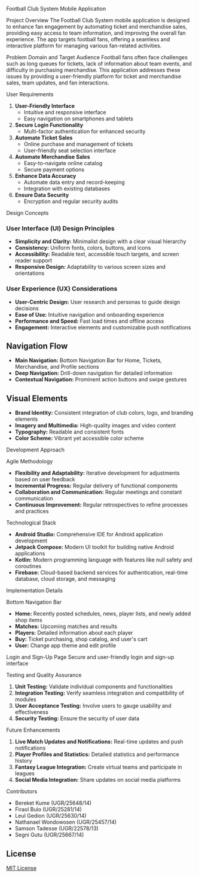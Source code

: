  Football Club System Mobile Application

 Project Overview
The Football Club System mobile application is designed to enhance fan engagement by automating ticket and merchandise sales, providing easy access to team information, and improving the overall fan experience. The app targets football fans, offering a seamless and interactive platform for managing various fan-related activities.

 Problem Domain and Target Audience
Football fans often face challenges such as long queues for tickets, lack of information about team events, and difficulty in purchasing merchandise. This application addresses these issues by providing a user-friendly platform for ticket and merchandise sales, team updates, and fan interactions.

 User Requirements
1. **User-Friendly Interface**
   - Intuitive and responsive interface
   - Easy navigation on smartphones and tablets
2. **Secure Login Functionality**
   - Multi-factor authentication for enhanced security
3. **Automate Ticket Sales**
   - Online purchase and management of tickets
   - User-friendly seat selection interface
4. **Automate Merchandise Sales**
   - Easy-to-navigate online catalog
   - Secure payment options
5. **Enhance Data Accuracy**
   - Automate data entry and record-keeping
   - Integration with existing databases
6. **Ensure Data Security**
   - Encryption and regular security audits

 Design Concepts

### User Interface (UI) Design Principles
- **Simplicity and Clarity:** Minimalist design with a clear visual hierarchy
- **Consistency:** Uniform fonts, colors, buttons, and icons
- **Accessibility:** Readable text, accessible touch targets, and screen reader support
- **Responsive Design:** Adaptability to various screen sizes and orientations

### User Experience (UX) Considerations
- **User-Centric Design:** User research and personas to guide design decisions
- **Ease of Use:** Intuitive navigation and onboarding experience
- **Performance and Speed:** Fast load times and offline access
- **Engagement:** Interactive elements and customizable push notifications

## Navigation Flow
- **Main Navigation:** Bottom Navigation Bar for Home, Tickets, Merchandise, and Profile sections
- **Deep Navigation:** Drill-down navigation for detailed information
- **Contextual Navigation:** Prominent action buttons and swipe gestures

## Visual Elements
- **Brand Identity:** Consistent integration of club colors, logo, and branding elements
- **Imagery and Multimedia:** High-quality images and video content
- **Typography:** Readable and consistent fonts
- **Color Scheme:** Vibrant yet accessible color scheme

 Development Approach

 Agile Methodology
- **Flexibility and Adaptability:** Iterative development for adjustments based on user feedback
- **Incremental Progress:** Regular delivery of functional components
- **Collaboration and Communication:** Regular meetings and constant communication
- **Continuous Improvement:** Regular retrospectives to refine processes and practices

 Technological Stack
- **Android Studio:** Comprehensive IDE for Android application development
- **Jetpack Compose:** Modern UI toolkit for building native Android applications
- **Kotlin:** Modern programming language with features like null safety and coroutines
- **Firebase:** Cloud-based backend services for authentication, real-time database, cloud storage, and messaging

 Implementation Details

 Bottom Navigation Bar
- **Home:** Recently posted schedules, news, player lists, and newly added shop items
- **Matches:** Upcoming matches and results
- **Players:** Detailed information about each player
- **Buy:** Ticket purchasing, shop catalog, and user's cart
- **User:** Change app theme and edit profile

 Login and Sign-Up Page
Secure and user-friendly login and sign-up interface

 Testing and Quality Assurance
1. **Unit Testing:** Validate individual components and functionalities
2. **Integration Testing:** Verify seamless integration and compatibility of modules
3. **User Acceptance Testing:** Involve users to gauge usability and effectiveness
4. **Security Testing:** Ensure the security of user data

 Future Enhancements
1. **Live Match Updates and Notifications:** Real-time updates and push notifications
2. **Player Profiles and Statistics:** Detailed statistics and performance history
3. **Fantasy League Integration:** Create virtual teams and participate in leagues
4. **Social Media Integration:** Share updates on social media platforms

 Contributors
- Bereket Kume (UGR/25648/14)
- Firaol Bulo (UGR/25281/14)
- Leul Gedion (UGR/25630/14)
- Nathanael Wondowosen (UGR/25457/14)
- Samson Tadesse (UGR/22578/13)
- Segni Gutu (UGR/25667/14)

## License
[MIT License](LICENSE)
